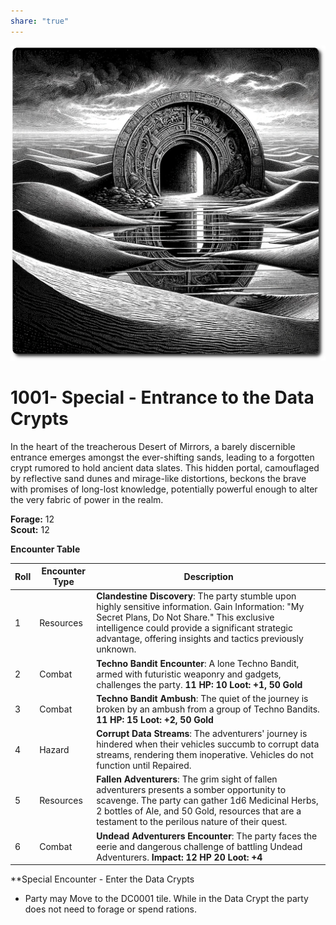 ```yaml
---
share: "true"
---
```


![data-crypts](../data-crypts.png)  
  
# 1001- Special - Entrance to the Data Crypts  
  
In the heart of the treacherous Desert of Mirrors, a barely discernible entrance emerges amongst the ever-shifting sands, leading to a forgotten crypt rumored to hold ancient data slates. This hidden portal, camouflaged by reflective sand dunes and mirage-like distortions, beckons the brave with promises of long-lost knowledge, potentially powerful enough to alter the very fabric of power in the realm.  
  
**Forage:** 12  
**Scout:** 12  
  
**Encounter Table**  

| Roll | Encounter Type | Description |
| ---- | ---- | ---- |
| 1 | Resources | **Clandestine Discovery**: The party stumble upon highly sensitive information. Gain Information: "My Secret Plans, Do Not Share." This exclusive intelligence could provide a significant strategic advantage, offering insights and tactics previously unknown. |
| 2 | Combat | **Techno Bandit Encounter**: A lone Techno Bandit, armed with futuristic weaponry and gadgets, challenges the party. **11 HP: 10 Loot: +1, 50 Gold** |
| 3 | Combat | **Techno Bandit Ambush**: The quiet of the journey is broken by an ambush from a group of Techno Bandits. **11 HP: 15 Loot: +2, 50 Gold** |
| 4 | Hazard | **Corrupt Data Streams**: The adventurers' journey is hindered when their vehicles succumb to corrupt data streams, rendering them inoperative. Vehicles do not function until Repaired. |
| 5 | Resources | **Fallen Adventurers**: The grim sight of fallen adventurers presents a somber opportunity to scavenge. The party can gather 1d6 Medicinal Herbs, 2 bottles of Ale, and 50 Gold, resources that are a testament to the perilous nature of their quest. |
| 6 | Combat | **Undead Adventurers Encounter**: The party faces the eerie and dangerous challenge of battling Undead Adventurers. **Impact: 12 HP 20 Loot: +4** |

**Special Encounter - Enter the Data Crypts  
  
- Party may Move to the DC0001 tile. While in the Data Crypt the party does not need to forage or spend rations.